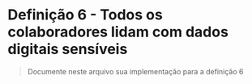 # Definição 6 - Todos os colaboradores lidam com dados digitais sensíveis

> Documente neste arquivo sua implementação para a definição 6
